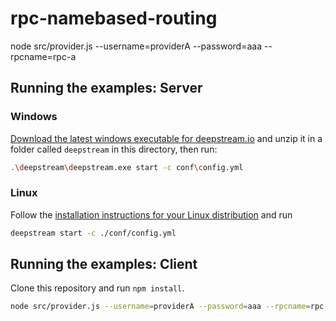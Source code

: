 # rpc-namebased-routing

node src/provider.js --username=providerA --password=aaa --rpcname=rpc-a

## Running the examples: Server

### Windows
[Download the latest windows executable for deepstream.io](https://deepstream.io/install/windows/) and unzip it in a folder called `deepstream` in this directory, then run:
```bash
.\deepstream\deepstream.exe start -c conf\config.yml
```

### Linux
Follow the [installation instructions for your Linux distribution](https://deepstream.io/install/) and run

```bash
deepstream start -c ./conf/config.yml
```

## Running the examples: Client
Clone this repository and run `npm install`.

```bash
node src/provider.js --username=providerA --password=aaa --rpcname=rpc-a
```
